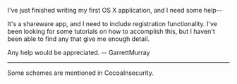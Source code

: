 I've just finished writing my first OS X application, and I need some help--

It's a shareware app, and I need to include registration functionality. I've been looking for some tutorials on how to accomplish this, but I haven't been able to find any that give me enough detail.

Any help would be appreciated. -- GarrettMurray

----

Some schemes are mentioned in CocoaInsecurity.
